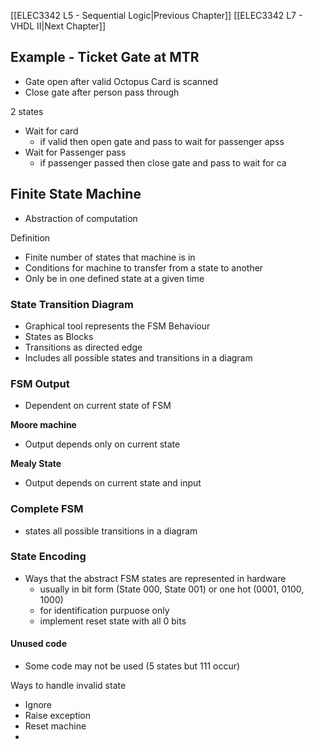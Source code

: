 
[[ELEC3342 L5 - Sequential Logic|Previous Chapter]] [[ELEC3342 L7 - VHDL II|Next Chapter]]
## Example - Ticket Gate at MTR
- Gate open after valid Octopus Card is scanned
- Close gate after person pass through

2 states
- Wait for card
	- if valid then open gate and pass to wait for passenger apss
- Wait for Passenger pass
	- if passenger passed then close gate and pass to wait for ca


## Finite State Machine
- Abstraction of computation


Definition
- Finite number of states that machine is in
- Conditions for machine to transfer from a state to another
- Only be in one defined state at a given time



### State Transition Diagram
- Graphical tool represents the FSM Behaviour
- States as Blocks
- Transitions as directed edge
- Includes all possible states and transitions in a diagram


### FSM Output
- Dependent on current state of FSM

**Moore machine**
- Output depends only on current state

**Mealy State**
- Output depends on current state and input


### Complete FSM
- states all possible transitions in a diagram



### State Encoding
- Ways that the abstract FSM states are represented in hardware
	- usually in bit form (State 000, State 001) or one hot (0001, 0100, 1000)
	- for identification purpuose only
	- implement reset state with all 0 bits


#### Unused code
- Some code may not be used (5 states but 111 occur)

Ways to handle invalid state
- Ignore
- Raise exception
- Reset machine
- 